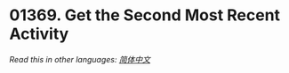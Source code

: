 # 01369. Get the Second Most Recent Activity

  _Read this in other languages:_
    [_简体中文_](README.zh-CN.md)

